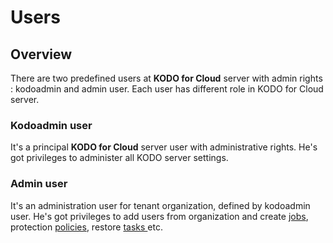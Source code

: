 # Users

## Overview 

There are two predefined users at **KODO for Cloud** server with admin rights : kodoadmin and admin user. Each user has different role in KODO for Cloud server.



###  Kodoadmin user

It's a principal **KODO for Cloud** server user with administrative rights. He's got privileges  to administer all KODO server settings.   

### Admin user

It's an administration user for tenant organization, defined by kodoadmin user. He's got privileges to add users from organization and create [jobs](../administration/jobs/), protection [policies](../administration/policies/), restore [tasks ](../administration/tasks.md)etc.

